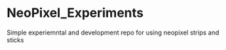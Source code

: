 # NeoPixel_Experiments
Simple experiemntal and development repo for using neopixel strips and sticks

